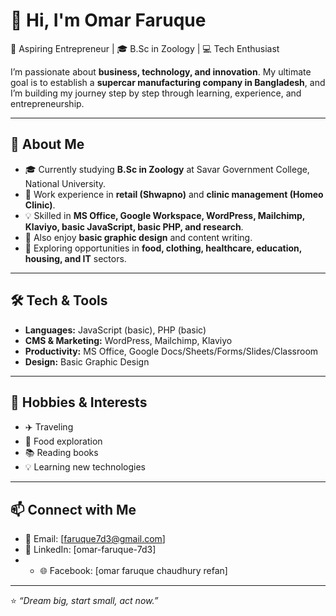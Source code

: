 # 👋 Hi, I'm Omar Faruque  

🚀 Aspiring Entrepreneur | 🎓 B.Sc in Zoology | 💻 Tech Enthusiast  

I’m passionate about **business, technology, and innovation**. My ultimate goal is to establish a **supercar manufacturing company in Bangladesh**, and I’m building my journey step by step through learning, experience, and entrepreneurship.  

---

## 🌟 About Me
- 🎓 Currently studying **B.Sc in Zoology** at Savar Government College, National University.  
- 💼 Work experience in **retail (Shwapno)** and **clinic management (Homeo Clinic)**.  
- 💡 Skilled in **MS Office, Google Workspace, WordPress, Mailchimp, Klaviyo, basic JavaScript, basic PHP, and research**.  
- 🎨 Also enjoy **basic graphic design** and content writing.  
- 🌱 Exploring opportunities in **food, clothing, healthcare, education, housing, and IT** sectors.  

---

## 🛠️ Tech & Tools
- **Languages:** JavaScript (basic), PHP (basic)  
- **CMS & Marketing:** WordPress, Mailchimp, Klaviyo  
- **Productivity:** MS Office, Google Docs/Sheets/Forms/Slides/Classroom  
- **Design:** Basic Graphic Design  

---

## 📌 Hobbies & Interests
- ✈️ Traveling  
- 🍲 Food exploration  
- 📚 Reading books  
- 💡 Learning new technologies  

---

## 📫 Connect with Me
- 📧 Email: [faruque7d3@gmail.com]  
- 💼 LinkedIn: [omar-faruque-7d3]
- - 🌐 Facebook: [omar faruque chaudhury refan]  

---

⭐ *“Dream big, start small, act now.”*  
